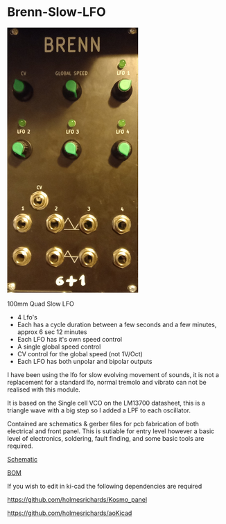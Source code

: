 # Brenn-Slow-LFO

![Brenn Photo](/Docs/Brenn-Photo.png)

100mm Quad Slow LFO

- 4 Lfo's
- Each has a cycle duration between a few seconds and a few minutes, approx 6 sec 12 minutes
- Each LFO has it's own speed control
- A single global speed control
- CV control for the global speed (not 1V/Oct)
- Each LFO has both unpolar and bipolar outputs

I have been using the lfo for slow evolving movement of sounds, it is not a replacement for a standard lfo, normal tremolo
and vibrato can not be realised with this module.

It is based on the Single cell VCO on the LM13700 datasheet, this is a triangle wave with a big step so I added
a LPF to each oscillator.

Contained are schematics & gerber files for pcb fabrication of both electrical and front panel. This is sutiable for entry level however a basic level of electronics, soldering, fault finding, and some basic tools are required.


[Schematic](/Docs/Brenn-Schematic.pdf)

[BOM](Docs/Brenn-BOM.pdf)


If you wish to edit in ki-cad the following dependencies are required

 https://github.com/holmesrichards/Kosmo_panel
 
 https://github.com/holmesrichards/aoKicad